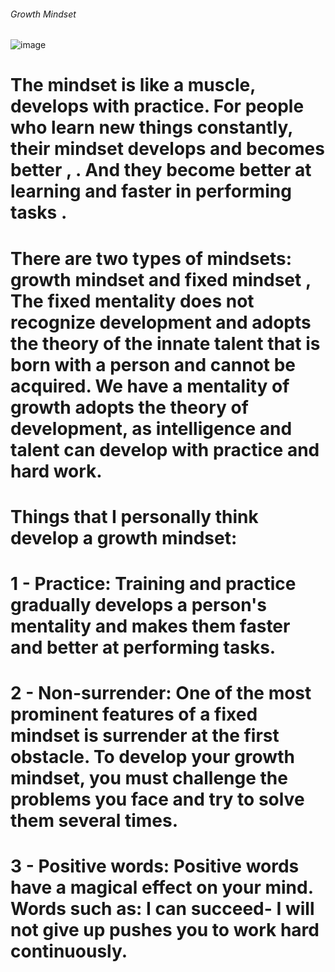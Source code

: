 ###### Growth Mindset
![image](https://thumbs.dreamstime.com/z/fixed-mindset-vs-growth-concept-hand-drawing-success-black-marker-transparent-wipe-board-149297162.jpg)
# The mindset is like a muscle, develops with practice. For people who learn new things constantly, their mindset develops and becomes better , . And they become better at learning and faster in performing tasks .

# There are two types of mindsets:  growth mindset and  fixed mindset , The fixed mentality does not recognize development and adopts the theory of the innate talent that is born with a person and cannot be acquired. We have a mentality of growth adopts the theory of development, as intelligence and talent can develop with practice and hard work.

# Things that I personally think develop a growth mindset:
# 1 - Practice: Training and practice gradually develops a person's mentality and makes them faster and better at performing tasks.
# 2 - Non-surrender: One of the most prominent features of a fixed mindset is surrender at the first obstacle. To develop your growth mindset, you must challenge the problems you face and try to solve them several times.
# 3 - Positive words: Positive words have a magical effect on your mind. Words such as: I can succeed- I will not give up pushes you to work hard continuously.
